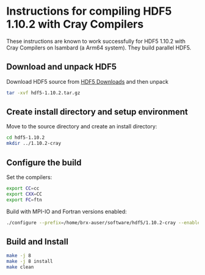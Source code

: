 Instructions for compiling HDF5 1.10.2 with Cray Compilers 
==========================================================

These instructions are known to work successfully for HDF5 1.10.2 with
Cray Compilers on Isambard (a Arm64 system). They build parallel HDF5.

Download and unpack HDF5
------------------------

Download HDF5 source from [HDF5 Downloads](https://www.hdfgroup.org/downloads/hdf5/) and then unpack

```bash
tar -xvf hdf5-1.10.2.tar.gz
```

Create install directory and setup environment
----------------------------------------------

Move to the source directory and create an install directory:

```bash
cd hdf5-1.10.2
mkdir ../1.10.2-cray
```

Configure the build
-------------------

Set the compilers:

```bash
export CC=cc
export CXX=CC
export FC=ftn
```

Build with MPI-IO and Fortran versions enabled:

```bash
./configure --prefix=/home/brx-auser/software/hdf5/1.10.2-cray --enable-parallel --enable-fortran --enable-build-mode=production
```

Build and Install
-----------------

```bash
make -j 8
make -j 8 install
make clean
```

